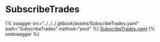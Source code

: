 # SubscribeTrades

{% swagger src="../../../.gitbook/assets/SubscribeTrades.yaml" path="SubscribeTrades" method="post" %}
[SubscribeTrades.yaml](../../../.gitbook/assets/SubscribeTrades.yaml)
{% endswagger %}
